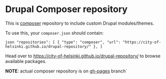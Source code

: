 # Drupal Composer repository

This is [composer](https://getcomposer.org/) repository to include custom Drupal modules/themes.

To use this, your `composer.json` should contain:

``json
"repositories": [
{
  "type": "composer",
  "url": "https://city-of-helsinki.github.io/drupal-repository/"
},
]
``

Head over to https://city-of-helsinki.github.io/drupal-repository/ to browse available packages.

__NOTE__: actual composer repository is on [gh-pages](https://github.com/City-of-Helsinki/drupal-repository/tree/gh-pages) branch`
